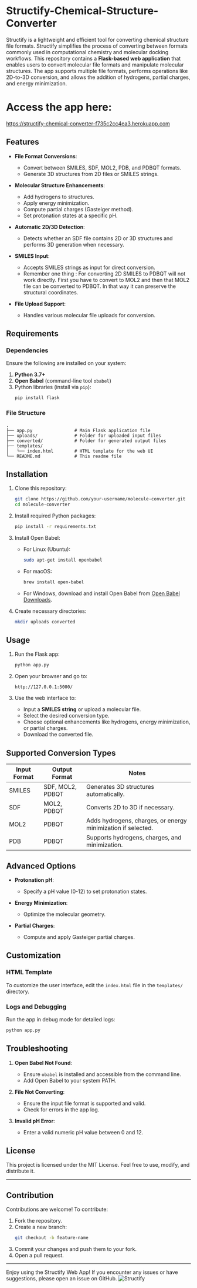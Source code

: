 # Structify-Chemical-Structure-Converter
Structify is a lightweight and efficient tool for converting chemical structure file formats. Structify simplifies the process of converting between formats commonly used in computational chemistry and molecular docking workflows. This repository contains a **Flask-based web application** that enables users to convert molecular file formats and manipulate molecular structures. The app supports multiple file formats, performs operations like 2D-to-3D conversion, and allows the addition of hydrogens, partial charges, and energy minimization.

# Access the app here:
https://structify-chemical-converter-f735c2cc4ea3.herokuapp.com


## Features

- **File Format Conversions**:
  - Convert between SMILES, SDF, MOL2, PDB, and PDBQT formats.
  - Generate 3D structures from 2D files or SMILES strings.

- **Molecular Structure Enhancements**:
  - Add hydrogens to structures.
  - Apply energy minimization.
  - Compute partial charges (Gasteiger method).
  - Set protonation states at a specific pH.

- **Automatic 2D/3D Detection**:
  - Detects whether an SDF file contains 2D or 3D structures and performs 3D generation when necessary.

- **SMILES Input**:
  - Accepts SMILES strings as input for direct conversion.
  - Remember one thing : For converting 2D SMILES to PDBQT will not work directly. First you have to convert to MOL2 and then that MOL2 file can be converted to PDBQT. In that way it can preserve the structural coordinates.
- **File Upload Support**:
  - Handles various molecular file uploads for conversion.

## Requirements

### Dependencies

Ensure the following are installed on your system:

1. **Python 3.7+**
2. **Open Babel** (command-line tool `obabel`)
3. Python libraries (install via `pip`):
   ```bash
   pip install flask
   ```

### File Structure

```
.
├── app.py                # Main Flask application file
├── uploads/              # Folder for uploaded input files
├── converted/            # Folder for generated output files
├── templates/
│   └── index.html        # HTML template for the web UI
└── README.md             # This readme file
```

## Installation

1. Clone this repository:
   ```bash
   git clone https://github.com/your-username/molecule-converter.git
   cd molecule-converter
   ```

2. Install required Python packages:
   ```bash
   pip install -r requirements.txt
   ```

3. Install Open Babel:
   - For Linux (Ubuntu):
     ```bash
     sudo apt-get install openbabel
     ```
   - For macOS:
     ```bash
     brew install open-babel
     ```
   - For Windows, download and install Open Babel from [Open Babel Downloads](http://openbabel.org/wiki/Category:Installation).

4. Create necessary directories:
   ```bash
   mkdir uploads converted
   ```

## Usage

1. Run the Flask app:
   ```bash
   python app.py
   ```

2. Open your browser and go to:
   ```
   http://127.0.0.1:5000/
   ```

3. Use the web interface to:
   - Input a **SMILES string** or upload a molecular file.
   - Select the desired conversion type.
   - Choose optional enhancements like hydrogens, energy minimization, or partial charges.
   - Download the converted file.

## Supported Conversion Types

| Input Format | Output Format | Notes                                                                 |
|--------------|---------------|----------------------------------------------------------------------|
| SMILES       | SDF, MOL2, PDBQT | Generates 3D structures automatically.                              |
| SDF          | MOL2, PDBQT   | Converts 2D to 3D if necessary.                                      |
| MOL2         | PDBQT         | Adds hydrogens, charges, or energy minimization if selected.         |
| PDB          | PDBQT         | Supports hydrogens, charges, and minimization.                      |

## Advanced Options

- **Protonation pH**:
  - Specify a pH value (0-12) to set protonation states.
  
- **Energy Minimization**:
  - Optimize the molecular geometry.

- **Partial Charges**:
  - Compute and apply Gasteiger partial charges.

## Customization

### HTML Template

To customize the user interface, edit the `index.html` file in the `templates/` directory.

### Logs and Debugging

Run the app in debug mode for detailed logs:
```bash
python app.py
```

## Troubleshooting

1. **Open Babel Not Found**:
   - Ensure `obabel` is installed and accessible from the command line.
   - Add Open Babel to your system PATH.

2. **File Not Converting**:
   - Ensure the input file format is supported and valid.
   - Check for errors in the app log.

3. **Invalid pH Error**:
   - Enter a valid numeric pH value between 0 and 12.

## License

This project is licensed under the MIT License. Feel free to use, modify, and distribute it.

---

## Contribution

Contributions are welcome! To contribute:

1. Fork the repository.
2. Create a new branch:
   ```bash
   git checkout -b feature-name
   ```
3. Commit your changes and push them to your fork.
4. Open a pull request.

---

Enjoy using the Structify Web App! If you encounter any issues or have suggestions, please open an issue on GitHub.
![Structify](images/2.png)

